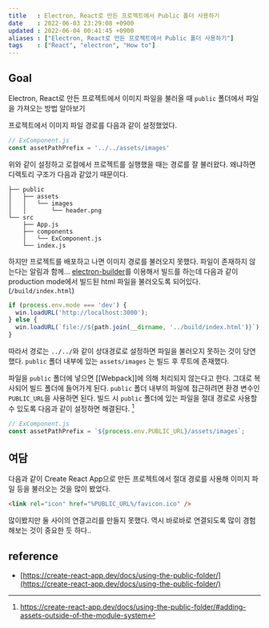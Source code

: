 ```yaml
---
title   : Electron, React로 만든 프로젝트에서 Public 폴더 사용하기  
date    : 2022-06-03 23:29:08 +0900
updated : 2022-06-04 00:41:45 +0900
aliases : ["Electron, React로 만든 프로젝트에서 Public 폴더 사용하기"]
tags    : ["React", "electron", "How to"]
---
```

## Goal
Electron, React로 만든 프로젝트에서 이미지 파일을 불러올 때 `public` 폴더에서 파일을 가져오는 방법 알아보기

프로젝트에서 이미지 파일 경로를 다음과 같이 설정했었다.
```javascript
// ExComponent.js
const assetPathPrefix = '../../assets/images'
```
위와 같이 설정하고 로컬에서 프로젝트를 실행했을 때는 경로를 잘 불러왔다. 왜냐하면 디렉토리 구조가 다음과 같았기 때문이다.
```
├── public
│   ├── assets
│   │   └── images
│   │       └── header.png
└── src
    ├── App.js
    ├── components
    │   └── ExComponent.js
    └── index.js
```

하지만 프로젝트를 배포하고 나면 이미지 경로를 불러오지 못했다. 파일이 존재하지 않는다는 알림과 함께...
[electron-builder](https://github.com/electron-userland/electron-builder)를 이용해서 빌드를 하는데 다음과 같이 production mode에서 빌드된 html 파일을 불러오도록 되어있다. (`/build/index.html`)
```javascript
if (process.env.mode === 'dev') {
  win.loadURL('http://localhost:3000');
} else {
  win.loadURL(`file://${path.join(__dirname, '../build/index.html')}`);
}
```
따라서 경로는 `../../`와 같이 상대경로로 설정하면 파일을 불러오지 못하는 것이 당연했다. `public` 폴더 내부에 있는 `assets/images` 는 빌드 후 루트에 존재했다. 

파일을 `public` 폴더에 넣으면 [[Webpack]]에 의해 처리되지 않는다고 한다. 그대로 복사되어 빌드 폴더에 들어가게 된다. `public` 폴더 내부의 파일에 접근하려면 환경 변수인 `PUBLIC_URL`을 사용하면 된다. 빌드 시 `public` 폴더에 있는 파일을 절대 경로로 사용할 수 있도록 다음과 같이 설정하면 해결된다. [^1] 
```javascript
// ExComponent.js
const assetPathPrefix = `${process.env.PUBLIC_URL}/assets/images`;
```

## 여담
다음과 같이 Create React App으로 만든 프로젝트에서 절대 경로를 사용해 이미지 파일 등을 불러오는 것을 많이 봤었다.
```html
<link rel="icon" href="%PUBLIC_URL%/favicon.ico" />
```

많이봤지만 둘 사이의 연결고리를 만들지 못했다. 역시 바로바로 연결되도록 많이 경험해보는 것이 중요한 듯 하다..

## reference
- [https://create-react-app.dev/docs/using-the-public-folder/](https://create-react-app.dev/docs/using-the-public-folder/)

[^1]: https://create-react-app.dev/docs/using-the-public-folder/#adding-assets-outside-of-the-module-system
